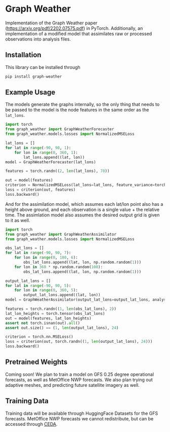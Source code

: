 # Graph Weather
Implementation of the Graph Weather paper (https://arxiv.org/pdf/2202.07575.pdf) in PyTorch. Additionally, an implementation
of a modified model that assimilates raw or processed observations into analysis files.


## Installation

This library can be installed through

```bash
pip install graph-weather
```

## Example Usage

The models generate the graphs internally, so the only thing that needs to be passed to the model is the node features
in the same order as the ```lat_lons```.

```python
import torch
from graph_weather import GraphWeatherForecaster
from graph_weather.models.losses import NormalizedMSELoss

lat_lons = []
for lat in range(-90, 90, 1):
    for lon in range(0, 360, 1):
        lat_lons.append((lat, lon))
model = GraphWeatherForecaster(lat_lons)

features = torch.randn((2, len(lat_lons), 78))

out = model(features)
criterion = NormalizedMSELoss(lat_lons=lat_lons, feature_variance=torch.randn((78,)))
loss = criterion(out, features)
loss.backward()
```

And for the assimilation model, which assumes each lat/lon point also has a height above ground, and each observation
is a single value + the relative time. The assimlation model also assumes the desired output grid is given to it as
well.

```python
import torch
from graph_weather import GraphWeatherAssimilator
from graph_weather.models.losses import NormalizedMSELoss

obs_lat_lons = []
for lat in range(-90, 90, 7):
    for lon in range(0, 180, 6):
        obs_lat_lons.append((lat, lon, np.random.random(1)))
    for lon in 360 * np.random.random(100):
        obs_lat_lons.append((lat, lon, np.random.random(1)))

output_lat_lons = []
for lat in range(-90, 90, 5):
    for lon in range(0, 360, 5):
        output_lat_lons.append((lat, lon))
model = GraphWeatherAssimilator(output_lat_lons=output_lat_lons, analysis_dim=24)

features = torch.randn((1, len(obs_lat_lons), 2))
lat_lon_heights = torch.tensor(obs_lat_lons)
out = model(features, lat_lon_heights)
assert not torch.isnan(out).all()
assert out.size() == (1, len(output_lat_lons), 24)

criterion = torch.nn.MSELoss()
loss = criterion(out, torch.randn((1, len(output_lat_lons), 24)))
loss.backward()
```

## Pretrained Weights
Coming soon! We plan to train a model on GFS 0.25 degree operational forecasts, as well as MetOffice NWP forecasts.
We also plan trying out adaptive meshes, and predicting future satellite imagery as well.

## Training Data
Training data will be available through HuggingFace Datasets for the GFS forecasts. MetOffice NWP forecasts we cannot
redistribute, but can be accessed through [CEDA](https://data.ceda.ac.uk/).

